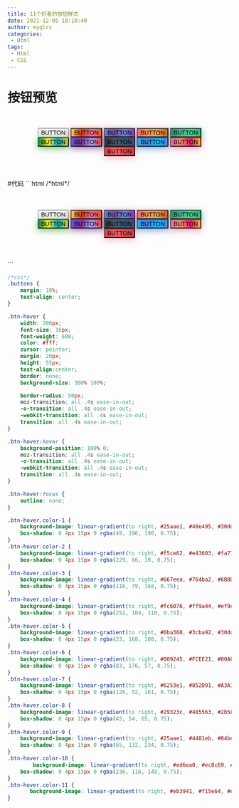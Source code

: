 ```yaml
---
title: 11个好看的按钮样式
date: 2021-12-05 18:10:40
author: myqlrs
categories:
 - Html
tags:
 - Html
 - CSS
---
```

# 按钮预览
<html>
<style>
.buttons {
    margin: 10%;
    text-align: center;
}

.btn-hover {
width: 200px;
font-size: 16px;
font-weight: 600;
color: #fff;
cursor: pointer;
margin: 20px;
height: 55px;
text-align:center;
border: none;
background-size: 300% 100%;

    border-radius: 50px;
    moz-transition: all .4s ease-in-out;
    -o-transition: all .4s ease-in-out;
    -webkit-transition: all .4s ease-in-out;
    transition: all .4s ease-in-out;
}

.btn-hover:hover {
background-position: 100% 0;
moz-transition: all .4s ease-in-out;
-o-transition: all .4s ease-in-out;
-webkit-transition: all .4s ease-in-out;
transition: all .4s ease-in-out;
}

.btn-hover:focus {
outline: none;
}

.btn-hover.color-1 {
background-image: linear-gradient(to right, #25aae1, #40e495, #30dd8a, #2bb673);
box-shadow: 0 4px 15px 0 rgba(49, 196, 190, 0.75);
}
.btn-hover.color-2 {
background-image: linear-gradient(to right, #f5ce62, #e43603, #fa7199, #e85a19);
box-shadow: 0 4px 15px 0 rgba(229, 66, 10, 0.75);
}
.btn-hover.color-3 {
background-image: linear-gradient(to right, #667eea, #764ba2, #6B8DD6, #8E37D7);
box-shadow: 0 4px 15px 0 rgba(116, 79, 168, 0.75);
}
.btn-hover.color-4 {
background-image: linear-gradient(to right, #fc6076, #ff9a44, #ef9d43, #e75516);
box-shadow: 0 4px 15px 0 rgba(252, 104, 110, 0.75);
}
.btn-hover.color-5 {
background-image: linear-gradient(to right, #0ba360, #3cba92, #30dd8a, #2bb673);
box-shadow: 0 4px 15px 0 rgba(23, 168, 108, 0.75);
}
.btn-hover.color-6 {
background-image: linear-gradient(to right, #009245, #FCEE21, #00A8C5, #D9E021);
box-shadow: 0 4px 15px 0 rgba(83, 176, 57, 0.75);
}
.btn-hover.color-7 {
background-image: linear-gradient(to right, #6253e1, #852D91, #A3A1FF, #F24645);
box-shadow: 0 4px 15px 0 rgba(126, 52, 161, 0.75);
}
.btn-hover.color-8 {
background-image: linear-gradient(to right, #29323c, #485563, #2b5876, #4e4376);
box-shadow: 0 4px 15px 0 rgba(45, 54, 65, 0.75);
}
.btn-hover.color-9 {
background-image: linear-gradient(to right, #25aae1, #4481eb, #04befe, #3f86ed);
box-shadow: 0 4px 15px 0 rgba(65, 132, 234, 0.75);
}
.btn-hover.color-10 {
background-image: linear-gradient(to right, #ed6ea0, #ec8c69, #f7186a , #FBB03B);
box-shadow: 0 4px 15px 0 rgba(236, 116, 149, 0.75);
}
.btn-hover.color-11 {
background-image: linear-gradient(to right, #eb3941, #f15e64, #e14e53, #e2373f);  box-shadow: 0 5px 15px rgba(242, 97, 103, .4);
}
</style>
<body>
<div class="buttons">
    <button class="btn-hover color-1">BUTTON</button>
    <button class="btn-hover color-2">BUTTON</button>
    <button class="btn-hover color-3">BUTTON</button>
    <button class="btn-hover color-4">BUTTON</button>
    <button class="btn-hover color-5">BUTTON</button>
    <button class="btn-hover color-6">BUTTON</button>
    <button class="btn-hover color-7">BUTTON</button>
    <button class="btn-hover color-8">BUTTON</button>
    <button class="btn-hover color-9">BUTTON</button>
    <button class="btn-hover color-10">BUTTON</button>
    <button class="btn-hover color-11">BUTTON</button>
</div>
</body>

</html>
#代码
```html
/*html*/
<div class="buttons">
    <button class="btn-hover color-1">BUTTON</button>
    <button class="btn-hover color-2">BUTTON</button>
    <button class="btn-hover color-3">BUTTON</button>
    <button class="btn-hover color-4">BUTTON</button>
    <button class="btn-hover color-5">BUTTON</button>
    <button class="btn-hover color-6">BUTTON</button>
    <button class="btn-hover color-7">BUTTON</button>
    <button class="btn-hover color-8">BUTTON</button>
    <button class="btn-hover color-9">BUTTON</button>
    <button class="btn-hover color-10">BUTTON</button>
    <button class="btn-hover color-11">BUTTON</button>
</div>
```

```css
/*css*/
.buttons {
    margin: 10%;
    text-align: center;
}

.btn-hover {
    width: 200px;
    font-size: 16px;
    font-weight: 600;
    color: #fff;
    cursor: pointer;
    margin: 20px;
    height: 55px;
    text-align:center;
    border: none;
    background-size: 300% 100%;

    border-radius: 50px;
    moz-transition: all .4s ease-in-out;
    -o-transition: all .4s ease-in-out;
    -webkit-transition: all .4s ease-in-out;
    transition: all .4s ease-in-out;
}

.btn-hover:hover {
    background-position: 100% 0;
    moz-transition: all .4s ease-in-out;
    -o-transition: all .4s ease-in-out;
    -webkit-transition: all .4s ease-in-out;
    transition: all .4s ease-in-out;
}

.btn-hover:focus {
    outline: none;
}

.btn-hover.color-1 {
    background-image: linear-gradient(to right, #25aae1, #40e495, #30dd8a, #2bb673);
    box-shadow: 0 4px 15px 0 rgba(49, 196, 190, 0.75);
}
.btn-hover.color-2 {
    background-image: linear-gradient(to right, #f5ce62, #e43603, #fa7199, #e85a19);
    box-shadow: 0 4px 15px 0 rgba(229, 66, 10, 0.75);
}
.btn-hover.color-3 {
    background-image: linear-gradient(to right, #667eea, #764ba2, #6B8DD6, #8E37D7);
    box-shadow: 0 4px 15px 0 rgba(116, 79, 168, 0.75);
}
.btn-hover.color-4 {
    background-image: linear-gradient(to right, #fc6076, #ff9a44, #ef9d43, #e75516);
    box-shadow: 0 4px 15px 0 rgba(252, 104, 110, 0.75);
}
.btn-hover.color-5 {
    background-image: linear-gradient(to right, #0ba360, #3cba92, #30dd8a, #2bb673);
    box-shadow: 0 4px 15px 0 rgba(23, 168, 108, 0.75);
}
.btn-hover.color-6 {
    background-image: linear-gradient(to right, #009245, #FCEE21, #00A8C5, #D9E021);
    box-shadow: 0 4px 15px 0 rgba(83, 176, 57, 0.75);
}
.btn-hover.color-7 {
    background-image: linear-gradient(to right, #6253e1, #852D91, #A3A1FF, #F24645);
    box-shadow: 0 4px 15px 0 rgba(126, 52, 161, 0.75);
}
.btn-hover.color-8 {
    background-image: linear-gradient(to right, #29323c, #485563, #2b5876, #4e4376);
    box-shadow: 0 4px 15px 0 rgba(45, 54, 65, 0.75);
}
.btn-hover.color-9 {
    background-image: linear-gradient(to right, #25aae1, #4481eb, #04befe, #3f86ed);
    box-shadow: 0 4px 15px 0 rgba(65, 132, 234, 0.75);
}
.btn-hover.color-10 {
        background-image: linear-gradient(to right, #ed6ea0, #ec8c69, #f7186a , #FBB03B);
    box-shadow: 0 4px 15px 0 rgba(236, 116, 149, 0.75);
}
.btn-hover.color-11 {
       background-image: linear-gradient(to right, #eb3941, #f15e64, #e14e53, #e2373f);  box-shadow: 0 5px 15px rgba(242, 97, 103, .4);
}
```


